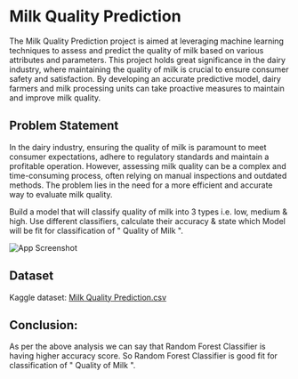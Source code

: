 
# Milk Quality Prediction 
The Milk Quality Prediction project is aimed at leveraging machine learning techniques to assess and predict the quality of milk based on various attributes and parameters. This project holds great significance in the dairy industry, where maintaining the quality of milk is crucial to ensure consumer safety and satisfaction. By developing an accurate predictive model, dairy farmers and milk processing units can take proactive measures to maintain and improve milk quality.

## Problem Statement 
In the dairy industry, ensuring the quality of milk is paramount to meet consumer expectations, adhere to regulatory standards and maintain a profitable operation. However, assessing milk quality can be a complex and time-consuming process, often relying on manual inspections and outdated methods. The problem lies in the need for a more efficient and accurate way to evaluate milk quality.

Build a model that will classify quality of milk into 3 types i.e. low, medium & high. Use different classifiers, calculate their accuracy & state which Model will be fit for classification of " Quality of Milk ".



![App Screenshot](https://images.unsplash.com/photo-1550583724-b2692b85b150?ixlib=rb-4.0.3&ixid=M3wxMjA3fDB8MHxwaG90by1wYWdlfHx8fGVufDB8fHx8fA%3D%3D&auto=format&fit=crop&w=00&h=600&q=80)



##  Dataset
Kaggle dataset: 
[Milk Quality Prediction.csv](https://www.kaggle.com/code/satishbanne/milk-quality-pred/input)

## Conclusion:
As per the above analysis we can say that Random Forest Classifier is having higher accuracy score. So Random Forest Classifier is good fit for classification of " Quality of Milk ".
